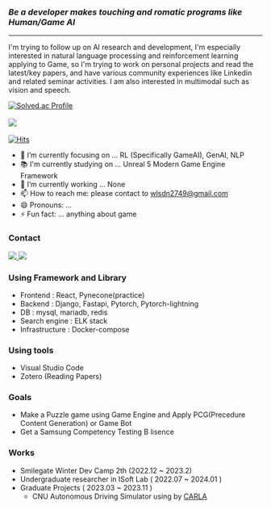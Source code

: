 ### _Be a developer makes touching and romatic programs like Human/Game AI_

---

I'm trying to follow up on AI research and development, I'm especially interested in natural language processing and reinforcement learning applying to Game, so I'm trying to work on personal projects and read the latest/key papers, and have various community experiences like Linkedin and related seminar activities. I am also interested in multimodal such as vision and speech.


[![Solved.ac Profile](http://mazassumnida.wtf/api/v2/generate_badge?boj=wlsdn2749)](https://solved.ac/wlsdn2749/)
<br>
</br>
<a href="https://opgc.me/#/users/wlsdn2749" target="_blank"><img src="https://api.opgc.me/githubs/users/wlsdn2749/tag/?theme=basic" /></a>
<br>
</br>
[![Hits](https://hits.seeyoufarm.com/api/count/incr/badge.svg?url=https%3A%2F%2Fgithub.com%2Fwlsdn2749hit-counter&count_bg=%2379C83D&title_bg=%23555555&icon=&icon_color=%23E7E7E7&title=hits&edge_flat=false)](https://hits.seeyoufarm.com)

- 🔭 I’m currently focusing on ... RL (Specifically GameAI), GenAI, NLP
- 📚 I'm currently studying on ... Unreal 5 Modern Game Engine Framework
- 👋 I’m currently working ... None
- 📫 How to reach me: please contact to wlsdn2749@gmail.com
- 😄 Pronouns: ... 
- ⚡ Fun fact: ... anything about game  


### Contact
<a href="https://www.linkedin.com/in/%EC%A7%84%EC%9A%B0-%EC%A0%95-303188250/">
  <img src="https://img.shields.io/badge/LinkedIn-0077B5?style=for-the-badge&logo=linkedin&logoColor=white"></img>
</a>
<a href="mailto:wlsdn2749@gmail.com">
  <img src="https://img.shields.io/badge/Gmail-D14836?style=for-the-badge&logo=gmail&logoColor=white"></img>
</a>

### Using Framework and Library
- Frontend : React, Pynecone(practice)
- Backend : Django, Fastapi, Pytorch, Pytorch-lightning
- DB : mysql, mariadb, redis
- Search engine : ELK stack
- Infrastructure : Docker-compose


### Using tools
- Visual Studio Code
- Zotero (Reading Papers)

### Goals
- Make a Puzzle game using Game Engine and Apply PCG(Precedure Content Generation) or Game Bot
- Get a Samsung Competency Testing B lisence

### Works
- Smilegate Winter Dev Camp 2th (2022.12 ~ 2023.2)
- Undergraduate researcher in ISoft Lab ( 2022.07 ~ 2024.01 )
- Graduate Projects ( 2023.03 ~ 2023.11 )
  - CNU Autonomous Driving Simulator using by [CARLA](https://carla.org/)


